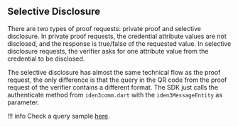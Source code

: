 ## Selective Disclosure

 There are two types of proof requests: private proof and selective disclosure. In private proof requests, the credential attribute values are not disclosed, and the response is true/false of the requested value.
 In selective disclosure requests, the verifier asks for one attribute value from the credential to be disclosed.

The selective disclosure has almost the same technical flow as the proof request, the only difference is that the query in the QR code from the proof request of the verifier contains a different format. The SDK just calls the authenticate method from `iden3comm.dart` with the `iden3MessageEntity` as parameter.

!!! info
    Check a query sample [here](verification-library/zk-query-language.md#selective-disclosure).

